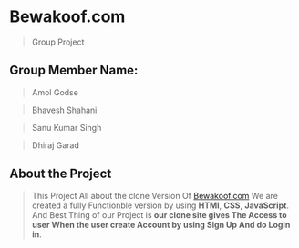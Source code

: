 # Bewakoof.com
>Group Project




## Group Member Name:
>Amol Godse

>Bhavesh Shahani

>Sanu Kumar Singh

>Dhiraj Garad

## About the Project
>This Project All about the clone Version Of [Bewakoof.com](https://www.bewakoof.com/)
>We are created a fully Functionble version by using **HTMl**, **CSS**, **JavaScript**. And Best Thing of our Project is **our clone site gives The Access to user When the user create Account by using Sign Up And do Login in**.
>
